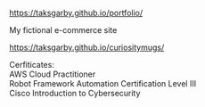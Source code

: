 

https://taksgarby.github.io/portfolio/
<br/>

My fictional e-commerce site<br/>

https://taksgarby.github.io/curiositymugs/
<br/>

Cerfiticates:<br/>
AWS Cloud Practitioner<br/>
Robot Framework Automation Certification Level III<br/>
Cisco Introduction to Cybersecurity <br/>
